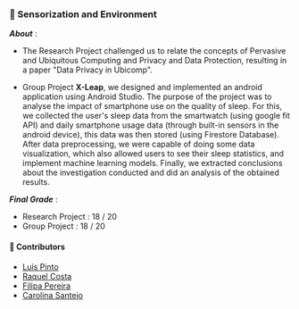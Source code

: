 ### :pushpin: Sensorization and Environment

***About*** : 
  - The Research Project challenged us to relate the concepts of Pervasive and Ubiquitous Computing and Privacy and Data Protection, resulting in a paper "Data Privacy in Ubicomp".
  
  - Group Project **X-Leap**, we designed and implemented an android application using Android Studio. The purpose of the project was to analyse the impact of smartphone use on the quality of sleep. For this, we collected the user's sleep data from the smartwatch (using google fit API) and daily smartphone usage data (through built-in sensors in the android device), this data was then stored (using Firestore Database). After data preprocessing, we were capable of doing some data visualization, which also allowed users to see their sleep statistics, and implement machine learning models. Finally, we extracted conclusions about the investigation conducted and did an analysis of the obtained results.

***Final Grade*** : 
  - Research Project : 18 / 20
  - Group Project  : 18 / 20

#### :handshake: Contributors 
- [Luís Pinto](https://github.com/L-Pinto)
- [Raquel Costa](https://github.com/chelesgaroth)
- [Filipa Pereira](https://github.com/FilipaPereira00)
- [Carolina Santejo](https://github.com/CarolinaSantejo)
